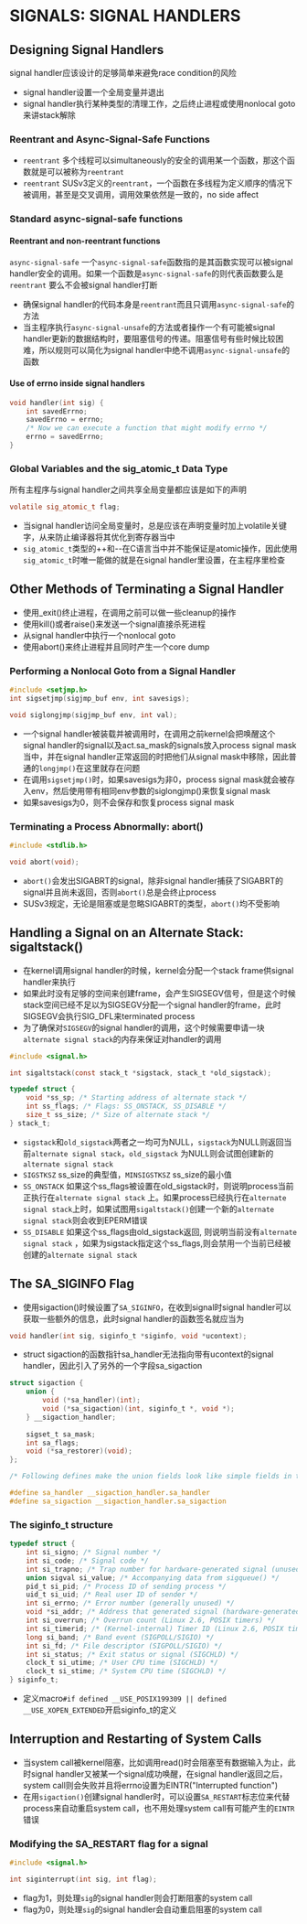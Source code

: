 # SIGNALS: SIGNAL HANDLERS

## Designing Signal Handlers

signal handler应该设计的足够简单来避免race condition的风险

- signal handler设置一个全局变量并退出
- signal handler执行某种类型的清理工作，之后终止进程或使用nonlocal goto来讲stack解除

### Reentrant and Async-Signal-Safe Functions

- `reentrant` 多个线程可以simultaneously的安全的调用某一个函数，那这个函数就是可以被称为`reentrant`
- `reentrant` SUSv3定义的`reentrant`，一个函数在多线程为定义顺序的情况下被调用，甚至是交叉调用，调用效果依然是一致的，no side affect

### Standard async-signal-safe functions

#### Reentrant and non-reentrant functions

`async-signal-safe` 一个`async-signal-safe`函数指的是其函数实现可以被signal handler安全的调用。如果一个函数是`async-signal-safe`的则代表函数要么是`reentrant`
要么不会被signal handler打断

- 确保signal handler的代码本身是`reentrant`而且只调用`async-signal-safe`的方法
- 当主程序执行`async-signal-unsafe`的方法或者操作一个有可能被signal handler更新的数据结构时，要阻塞信号的传递。阻塞信号有些时候比较困难，所以规则可以简化为signal
  handler中绝不调用`async-signal-unsafe`的函数

#### Use of errno inside signal handlers

```c
void handler(int sig) {
	int savedErrno;
 	savedErrno = errno;
 	/* Now we can execute a function that might modify errno */
 	errno = savedErrno;
}
```

### Global Variables and the sig_atomic_t Data Type

所有主程序与signal handler之间共享全局变量都应该是如下的声明

```c
volatile sig_atomic_t flag;
```

- 当signal handler访问全局变量时，总是应该在声明变量时加上volatile关键字，从来防止编译器将其优化到寄存器当中
- `sig_atomic_t`类型的++和--在C语言当中并不能保证是atomic操作，因此使用`sig_atomic_t`时唯一能做的就是在signal handler里设置，在主程序里检查

## Other Methods of Terminating a Signal Handler

- 使用_exit()终止进程，在调用之前可以做一些cleanup的操作
- 使用kill()或者raise()来发送一个signal直接杀死进程
- 从signal handler中执行一个nonlocal goto
- 使用abort()来终止进程并且同时产生一个core dump

### Performing a Nonlocal Goto from a Signal Handler

```c
#include <setjmp.h>
int sigsetjmp(sigjmp_buf env, int savesigs);

void siglongjmp(sigjmp_buf env, int val);
```

- 一个signal handler被装载并被调用时，在调用之前kernel会把唤醒这个signal handler的signal以及act.sa_mask的signals放入process signal mask当中，并在signal
  handler正常返回的时把他们从signal mask中移除，因此普通的`longjmp()`在这里就存在问题
- 在调用`sigsetjmp()`时，如果savesigs为非0，process signal mask就会被存入env，然后使用带有相同env参数的siglongjmp()来恢复signal mask
- 如果savesigs为0，则不会保存和恢复process signal mask

### Terminating a Process Abnormally: abort()

```c
#include <stdlib.h>

void abort(void);
```

- `abort()`会发出SIGABRT的signal，除非signal handler捕获了SIGABRT的signal并且尚未返回，否则`abort()`总是会终止process
- SUSv3规定，无论是阻塞或是忽略SIGABRT的类型，`abort()`均不受影响

## Handling a Signal on an Alternate Stack: sigaltstack()

- 在kernel调用signal handler的时候，kernel会分配一个stack frame供signal handler来执行
- 如果此时没有足够的空间来创建frame，会产生SIGSEGV信号，但是这个时候stack空间已经不足以为SIGSEGV分配一个signal handler的frame，此时SIGSEGV会执行SIG_DFL来terminated
  process
- 为了确保对`SIGSEGV`的signal handler的调用，这个时候需要申请一块`alternate signal stack`的内存来保证对handler的调用

```c
#include <signal.h>

int sigaltstack(const stack_t *sigstack, stack_t *old_sigstack);

typedef struct {
    void *ss_sp; /* Starting address of alternate stack */
    int ss_flags; /* Flags: SS_ONSTACK, SS_DISABLE */
    size_t ss_size; /* Size of alternate stack */
} stack_t;
```

- `sigstack`和`old_sigstack`两者之一均可为NULL，`sigstack`为NULL则返回当前`alternate signal stack`，`old_sigstack`
  为NULL则会试图创建新的`alternate signal stack`
- `SIGSTKSZ` ss_size的典型值，`MINSIGSTKSZ` ss_size的最小值
- `SS_ONSTACK` 如果这个ss_flags被设置在old_sigstack时，则说明process当前正执行在`alternate signal stack`
  上。如果process已经执行在`alternate signal stack`上时，如果试图用`sigaltstack()`创建一个新的`alternate signal stack`则会收到EPERM错误
- `SS_DISABLE` 如果这个ss_flags由old_sigstack返回, 则说明当前没有`alternate signal stack`
  ，如果为sigstack指定这个ss_flags,则会禁用一个当前已经被创建的`alternate signal stack`

## The SA_SIGINFO Flag

- 使用sigaction()时候设置了`SA_SIGINFO`，在收到signal时signal handler可以获取一些额外的信息，此时signal handler的函数签名就应当为

```c
void handler(int sig, siginfo_t *siginfo, void *ucontext);
```

- struct sigaction的函数指针sa_handler无法指向带有ucontext的signal handler，因此引入了另外的一个字段sa_sigaction

```c
struct sigaction {  
    union {
        void (*sa_handler)(int);
        void (*sa_sigaction)(int, siginfo_t *, void *);
    } __sigaction_handler;
    
    sigset_t sa_mask;
    int sa_flags;
    void (*sa_restorer)(void);
};

/* Following defines make the union fields look like simple fields in the parent structure */

#define sa_handler __sigaction_handler.sa_handler
#define sa_sigaction __sigaction_handler.sa_sigaction
```

### The siginfo_t structure

```c
typedef struct {
    int si_signo; /* Signal number */
    int si_code; /* Signal code */
    int si_trapno; /* Trap number for hardware-generated signal (unused on most architectures) */
    union sigval si_value; /* Accompanying data from sigqueue() */
    pid_t si_pid; /* Process ID of sending process */
    uid_t si_uid; /* Real user ID of sender */
    int si_errno; /* Error number (generally unused) */
    void *si_addr; /* Address that generated signal (hardware-generated signals only) */
    int si_overrun; /* Overrun count (Linux 2.6, POSIX timers) */
    int si_timerid; /* (Kernel-internal) Timer ID (Linux 2.6, POSIX timers) */
    long si_band; /* Band event (SIGPOLL/SIGIO) */
    int si_fd; /* File descriptor (SIGPOLL/SIGIO) */
    int si_status; /* Exit status or signal (SIGCHLD) */
    clock_t si_utime; /* User CPU time (SIGCHLD) */
    clock_t si_stime; /* System CPU time (SIGCHLD) */
} siginfo_t;
```

- 定义macro`#if defined __USE_POSIX199309 || defined __USE_XOPEN_EXTENDED`开启siginfo_t的定义

## Interruption and Restarting of System Calls

- 当system call被kernel阻塞，比如调用read()时会阻塞至有数据输入为止，此时signal handler又被某一个signal成功唤醒，在signal handler返回之后，system
  call则会失败并且将errno设置为EINTR("Interrupted function")
- 在用`sigaction()`创建signal handler时，可以设置`SA_RESTART`标志位来代替process来自动重启system call，也不用处理system call有可能产生的`EINTR`错误

### Modifying the SA_RESTART flag for a signal

```c
#include <signal.h>

int siginterrupt(int sig, int flag);
```

- flag为1，则处理`sig`的signal handler则会打断阻塞的system call
- flag为0，则处理`sig`的signal handler会自动重启阻塞的system call
